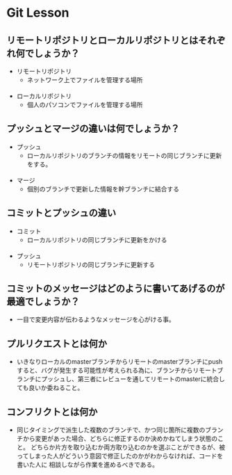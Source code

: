 
# Git Lesson

## リモートリポジトリとローカルリポジトリとはそれぞれ何でしょうか？
* リモートリポジトリ
    * ネットワーク上でファイルを管理する場所
    <br>
* ローカルリポジトリ
    * 個人のパソコンでファイルを管理する場所
    
## プッシュとマージの違いは何でしょうか？
* プッシュ
    * ローカルリポジトリのブランチの情報をリモートの同じブランチに更新をする。
     <br>
* マージ
    * 個別のブランチで更新した情報を幹ブランチに結合する

## コミットとプッシュの違い
* コミット
    * ローカルリポジトリの同じブランチに更新をかける
     <br>
* プッシュ
    * リモートリポジトリの同じブランチに更新する

## コミットのメッセージはどのように書いてあげるのが最適でしょうか？
* 一目で変更内容が伝わるようなメッセージを心がける事。

## プルリクエストとは何か
* いきなりローカルのmasterブランチからリモートのmasterブランチにpushすると、バグが発生する可能性が考えられる為に、ブランチからリモートブランチにプッシュし、第三者にレビューを通してリモートのmasterに統合しても良いか委ねること。

## コンフリクトとは何か
* 同じタイミングで派生した複数のブランチで、かつ同じ箇所に複数のブランチから変更があった場合、どちらに修正するのか決めかねてしまう状態のこと。
どちらか片方を取り込むか両方取り込むのかを選ぶことができるが、被ってしまった人がどういう意図で修正したのかがわからなければ、コードを書いた人に
相談しながら作業を進めるべきである。